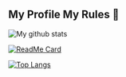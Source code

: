 ## My Profile My Rules 🍂

![My github stats](https://github-readme-stats.vercel.app/api?username=vinaboss&theme=midnight-purple&shows_icons=true)

[![ReadMe Card](https://github-readme-stats.vercel.app/api/pin/?username=VinaBoss&repo=VinaDocs&theme=midnight-purple)](https://github.com/VinaBoss/VinaDocs)

[![Top Langs](https://github-readme-stats.vercel.app/api/top-langs/?username=VinaBoss&layout=compact&theme=midnight-purple)](https://github.com/VinaBoss/VinaDocs)
